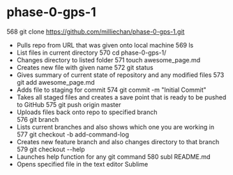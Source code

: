 # phase-0-gps-1


  568  git clone https://github.com/milliechan/phase-0-gps-1.git
  * Pulls repo from URL that was given onto local machine 
  569  ls
  * List files in current directory 
  570  cd phase-0-gps-1/
  * Changes directory to listed folder 
  571  touch awesome_page.md
  * Creates new file with given name 
  572  git status
  * Gives summary of current state of repository and any modified files 
  573  git add awesome_page.md
  * Adds file to staging for commit 
  574  git commit -m "Initial Commit"
  * Takes all staged files and creates a save point that is ready to be pushed to GitHub 
  575  git push origin master
  * Uploads files back onto repo to specified branch  
  576  git branch
  * Lists current branches and also shows which one you are working in 
  577  git checkout -b add-command-log
  * Creates new feature branch and also changes directory to that branch 
  579  git checkout --help
  * Launches help function for any git command 
  580  subl README.md 
  * Opens specified file in the text editor Sublime